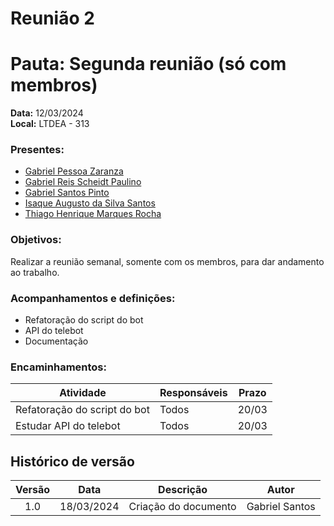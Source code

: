 # Reunião 2

# Pauta: Segunda reunião (só com membros)

**Data:** 12/03/2024  
**Local:** LTDEA - 313  

### Presentes:

- [Gabriel Pessoa Zaranza](https://github.com/GZaranza)<br>
- [Gabriel Reis Scheidt Paulino](https://github.com/Gxaite)<br>
- [Gabriel Santos Pinto](https://github.com/GabrielSPinto)<br>
- [Isaque Augusto da Silva Santos](https://github.com/seraphritt)<br>
- [Thiago Henrique Marques Rocha](https://github.com/ThiagoMarquesAeroespacial)<br>

### Objetivos: 
Realizar a reunião semanal, somente com os membros, para dar andamento ao trabalho.

### Acompanhamentos e definições:  

- Refatoração do script do bot
- API do telebot
- Documentação

### Encaminhamentos:

| Atividade                          | Responsáveis | Prazo   |
|------------------------------------|--------------|---------|
| Refatoração do script do bot       | Todos        | 20/03   |
| Estudar API do telebot             | Todos        | 20/03   |


## Histórico de versão

| Versão |    Data    |                       Descrição                       |      Autor       |
| :----: | :--------: | :---------------------------------------------------: | :--------------: |
|  1.0   | 18/03/2024 |           Criação do documento                        |  Gabriel Santos  |